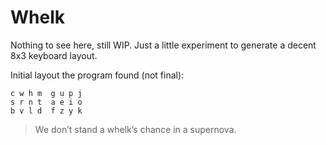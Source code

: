 # Whelk

Nothing to see here, still WIP. Just a little experiment to generate a decent 8x3 keyboard layout.

Initial layout the program found (not final):
```
c w h m  g u p j
s r n t  a e i o
b v l d  f z y k
```

> We don’t stand a whelk’s chance in a supernova.